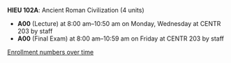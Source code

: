 **HIEU 102A**: Ancient Roman Civilization (4 units)

- **A00** (Lecture) at 8:00 am–10:50 am on Monday, Wednesday at CENTR 203 by staff
- **A00** (Final Exam) at 8:00 am–10:59 am on Friday at CENTR 203 by staff

[Enrollment numbers over time](./HIEU102A.tsv)

